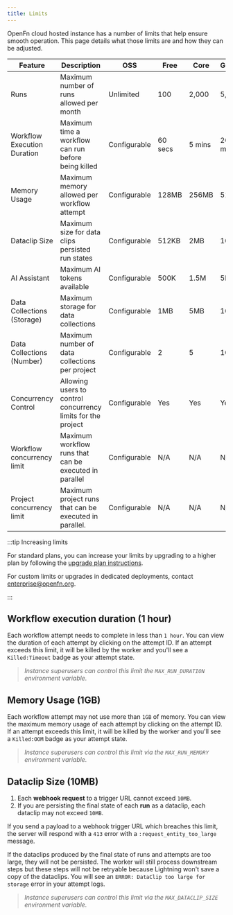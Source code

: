 ```yaml
---
title: Limits
---
```


OpenFn cloud hosted instance has a number of limits that help ensure smooth
operation. This page details what those limits are and how they can be adjusted.

| Feature                     | Description                                                  | OSS          | Free    | Core   | Growth  | Scale     | Unlimited |
| --------------------------- | ------------------------------------------------------------ | ------------ | ------- | ------ | ------- | --------- | --------- |
| Runs                        | Maximum number of runs allowed per month                     | Unlimited    | 100     | 2,000  | 5,000   | 10,000    | Unlimited |
| Workflow Execution Duration | Maximum time a workflow can run before being killed          | Configurable | 60 secs | 5 mins | 20 mins | 30 mins   | 30 mins   |
| Memory Usage                | Maximum memory allowed per workflow attempt                  | Configurable | 128MB   | 256MB  | 512GB   | 1GB       | 1GB       |
| Dataclip Size               | Maximum size for data clips persisted run states             | Configurable | 512KB   | 2MB    | 10MB    | 10MB      | 10MB      |
| AI Assistant                | Maximum AI tokens available                                  | Configurable | 500K    | 1.5M   | 5M      | 10M       | 10M       |
| Data Collections (Storage)  | Maximum storage for data collections                         | Configurable | 1MB     | 5MB    | 10MB    | 50MB      | 50MB      |
| Data Collections (Number)   | Maximum number of data collections per project               | Configurable | 2       | 5      | 10      | Unlimited | Unlimited |
| Concurrency Control         | Allowing users to control concurrency limits for the project | Configurable | Yes     | Yes    | Yes     | Yes       | Yes       |
| Workflow concurrency limit  | Maximum workflow runs that can be executed in parallel       | Configurable | N/A     | N/A    | N/A     | N/A       | N/A       |
| Project concurrency limit   | Maximum project runs that can be executed in parallel.       | Configurable | N/A     | N/A    | N/A     | N/A       | N/A       |

:::tip Increasing limits

For standard plans, you can increase your limits by upgrading to a higher plan
by following the
[upgrade plan instructions](/documentation/hosted/overview#upgrading-your-subscription).

For custom limits or upgrades in dedicated deployments, contact
enterprise@openfn.org.

:::

## Workflow execution duration (1 hour)

Each workflow attempt needs to complete in less than `1 hour`. You can view the
duration of each attempt by clicking on the attempt ID. If an attempt exceeds
this limit, it will be killed by the worker and you'll see a `Killed:Timeout`
badge as your attempt state.

> _Instance superusers can control this limit the `MAX_RUN_DURATION` environment
> variable._

## Memory Usage (1GB)

Each workflow attempt may not use more than `1GB` of memory. You can view the
maximum memory usage of each attempt by clicking on the attempt ID. If an
attempt exceeds this limit, it will be killed by the worker and you'll see a
`Killed:OOM` badge as your attempt state.

> _Instance superusers can control this limit via the `MAX_RUN_MEMORY`
> environment variable._

## Dataclip Size (10MB)

1. Each **webhook request** to a trigger URL cannot exceed `10MB`.
2. If you are persisting the final state of each **run** as a dataclip, each
   dataclip may not exceed `10MB`.

<!-- TODO: make final decision on attempt states -->
<!-- 3. If you are persisting the final state of an **attempt** as a dataclip, it may
   not exceed `10MB`. -->

If you send a payload to a webhook trigger URL which breaches this limit, the
server will respond with a `413` error with a `:request_entity_too_large`
message.

If the dataclips produced by the final state of runs and attempts are too large,
they will not be persisted. The worker will still process downstream steps but
these steps will not be retryable because Lightning won't save a copy of the
dataclips. You will see an `ERROR: DataClip too large for storage` error in your
attempt logs.

> _Instance superusers can control this limit via the `MAX_DATACLIP_SIZE`
> environment variable._
